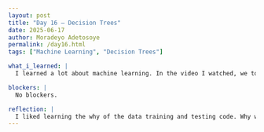 ```yaml
---
layout: post
title: "Day 16 – Decision Trees"
date: 2025-06-17
author: Moradeyo Adetosoye
permalink: /day16.html
tags: ["Machine Learning", "Decision Trees"]

what_i_learned: |
  I learned a lot about machine learning. In the video I watched, we took a break from the coding aspect to learn more about what machine learning itself is. I learned about the different types (supervised, unsupervised, semi-supervised, and reinforcement learning), and the subsets of some of the types, such as classification and regression. I also learned about decision trees, the different parts that make up a tree (root, nodes, leaf), and how the computer calculates what label to use as the node using the lowest gini impurity. Learning about decision trees made it easier for me to understand why we wrote what we wrote in the ELM, SVC, and KNN machine learning codes.

blockers: |
  No blockers.

reflection: |
  I liked learning the why of the data training and testing code. Why we wrote specific stuff and what went on behind the scenes. The video I watched today was very insightful and fun to watch. It would have been nicer if that was the first video given to us, because learning everything else before learning about decision trees was a bit more difficult.
---
```

